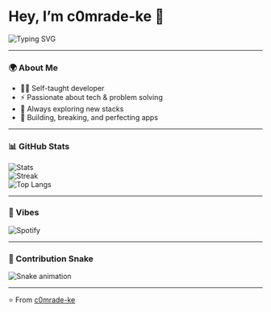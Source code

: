 
# Hey, I’m c0mrade-ke 👋  

![Typing SVG](https://readme-typing-svg.herokuapp.com?size=25&duration=4000&color=36BCF7&lines=Self+taught+developer+⚡;Breaking+limits+💻;Always+learning+🚀)

---

### 🌍 About Me  
- 🧑‍💻 Self-taught developer  
- ⚡ Passionate about tech & problem solving  
- 🚀 Always exploring new stacks  
- 🎯 Building, breaking, and perfecting apps  

---

### 📊 GitHub Stats  
![Stats](https://github-readme-stats.vercel.app/api?username=c0mrade-ke&show_icons=true&theme=radical)  
![Streak](https://streak-stats.demolab.com?user=c0mrade-ke&theme=radical)  
![Top Langs](https://github-readme-stats.vercel.app/api/top-langs/?username=c0mrade-ke&layout=compact&theme=radical)  

---

### 🎵 Vibes  
![Spotify](https://spotify-github-profile.vercel.app/api/view?uid=your-spotify-id&cover_image=true&theme=novatorem)  

---

### 🐍 Contribution Snake  
![Snake animation](https://github.com/c0mrade-ke/c0mrade-ke/blob/output/github-contribution-grid-snake.svg)  

---

⭐ From [c0mrade-ke](https://github.com/c0mrade-ke)


<!--
**C0mrade-ke/c0mrade-ke** is a ✨ _special_ ✨ repository because its `README.md` (this file) appears on your GitHub profile.

Here are some ideas to get you started:

- 🔭 I’m currently working on ...
- 🌱 I’m currently learning ...
- 👯 I’m looking to collaborate on ...
- 🤔 I’m looking for help with ...
- 💬 Ask me about ...
- 📫 How to reach me: ...
- 😄 Pronouns: ...
- ⚡ Fun fact: ...
-->
